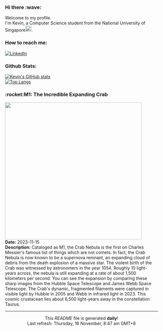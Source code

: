 <h3>Hi there :wave:</h3>

Welcome to my profile.   
I'm Kevin, a Computer Science student from the National University of Singapore<img src="https://img.icons8.com/color/96/000000/singapore-circular.png" width="20px"/>.</p>

<h3>How to reach me: </h3>
<a href="https://www.linkedin.com/in/kevin-foong/"><img alt="LinkedIn" src="https://img.shields.io/badge/linkedin-%230077B5.svg?&style=for-the-badge&logo=linkedin&logoColor=white" /></a> 

<h3>Github Stats: </h3> 

[![Kevin's GitHub stats](https://github-readme-stats.vercel.app/api?username=kevin9foong&theme=tokyonight)](https://github.com/anuraghazra/github-readme-stats) <br/>
[![Top Langs](https://github-readme-stats.vercel.app/api/top-langs/?username=kevin9foong&layout=compact&theme=tokyonight)](https://github.com/anuraghazra/github-readme-stats)

<h3>:rocket:M1: The Incredible Expanding Crab</h3> 
<img width="450" src="https:&#x2F;&#x2F;apod.nasa.gov&#x2F;apod&#x2F;image&#x2F;2311&#x2F;Crab_Webb_998.jpg" /><br/>
<b>Date:</b> 2023-11-15<br/>
<b>Description:</b> Cataloged as M1, the Crab Nebula is the first on Charles Messier&#39;s famous list of things which are not comets. In fact, the Crab Nebula is now known to be a supernova remnant, an expanding cloud of debris from the death explosion of a massive star. The violent birth of the Crab was witnessed by astronomers in the year 1054. Roughly 10 light-years across, the nebula is still expanding at a rate of about 1,500 kilometers per second. You can see the expansion by comparing these sharp images from the Hubble Space Telescope and James Webb Space Telescope. The Crab&#39;s dynamic, fragmented filaments were captured in visible light by Hubble in 2005 and Webb in infrared light in 2023. This cosmic crustacean lies about 6,500 light-years away in the constellation Taurus.<br/>

------------
<p align="center">This <i>README</i> file is generated <b>daily</b>!</br>
Last refresh: Thursday, 16 November, 8:47 am GMT+8<br />